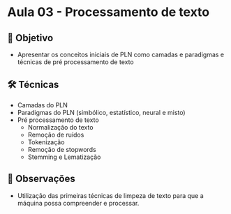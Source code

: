 # Aula 03 - Processamento de texto

## 🎯 Objetivo
 - Apresentar os conceitos iniciais de PLN como camadas e paradigmas e técnicas de pré processamento de texto

## 🛠️ Técnicas
- Camadas do PLN
- Paradigmas do PLN (simbólico, estatístico, neural e misto)
- Pré processamento de texto
    - Normalização do texto
    - Remoção de ruídos
    - Tokenização
    - Remoção de stopwords
    - Stemming e Lematização
## 📝 Observações
- Utilização das primeiras técnicas de limpeza de texto para que a máquina possa compreender e processar.